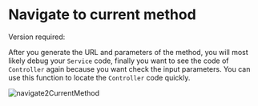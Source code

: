 # Navigate to current method

Version required: <Badge text="2022.1.7" />

After you generate the URL and parameters of the method, you will most likely debug your `Service` code, finally you want to see the code of `Controller` again because you want check the input parameters. You can use this function <ColorIcon icon="localScopeAction" /> to locate the `Controller` code quickly.

![navigate2CurrentMethod](/img/navigate2CurrentMethod.png)
